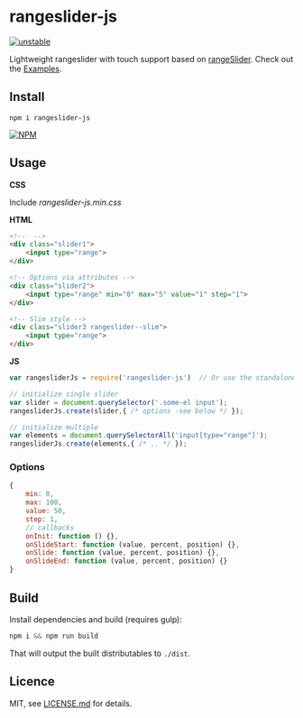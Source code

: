 # rangeslider-js

[![unstable](http://badges.github.io/stability-badges/dist/unstable.svg)](http://github.com/badges/stability-badges)

Lightweight rangeslider with touch support based on [rangeSlider](https://github.com/Stryzhevskyi/rangeSlider). Check out the [Examples][1].

[1]: http://stbaer.github.io/rangeslider-js/

## Install

`npm i rangeslider-js`

[![NPM](https://nodei.co/npm/rangeslider-js.png?downloads=true)](https://nodei.co/npm/rangeslider-js/)


## Usage

**CSS**

Include *rangeslider-js.min.css*

**HTML**

```html
<!--  -->
<div class="slider1">
    <input type="range">
</div>

<!-- Options via attributes -->
<div class="slider2">
    <input type="range" min="0" max="5" value="1" step="1">
</div>

<!-- Slim style -->
<div class="slider3 rangeslider--slim">
    <input type="range">
</div>
```

**JS**

```js
var rangesliderJs = require('rangeslider-js')  // Or use the standalone version from the dist folder

// initialize single slider
var slider = document.querySelector('.some-el input');
rangesliderJs.create(slider,{ /* options -see below */ });

// initialize multiple
var elements = document.querySelectorAll('input[type="range"]');
rangesliderJs.create(elements,{ /* .. */ });
```

### Options

```js
{
    min: 0,
    max: 100,
    value: 50,
    step: 1,
    // callbacks
    onInit: function () {},
    onSlideStart: function (value, percent, position) {},
    onSlide: function (value, percent, position) {},
    onSlideEnd: function (value, percent, position) {}
}
```
## Build

Install dependencies and build (requires gulp):

```js
npm i && npm run build
```

That will output the built distributables to `./dist`.

[node]:       http://nodejs.org/
[gulp]:       http://gulpjs.com/

[10]: https://github.com/stbaer/rangeslider-js/issues
[11]: http://jsfiddle.net
[12]: http://jsbin.com/
[20]: http://nodejs.org

## Licence

MIT, see [LICENSE.md](http://github.com/stbaer/rangeslider-js/blob/master/LICENSE.md) for details.
